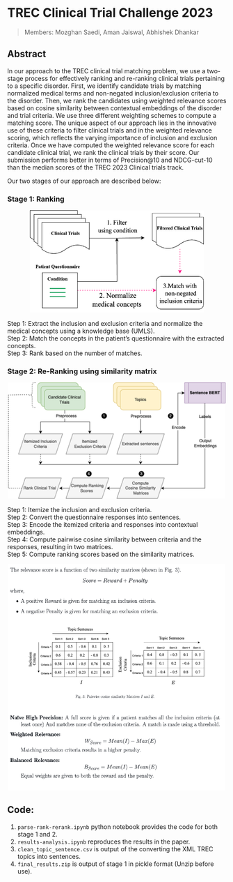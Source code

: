 # TREC Clinical Trial Challenge 2023
> Members: Mozghan Saedi, Aman Jaiswal, Abhishek Dhankar

## Abstract
In our approach to the TREC clinical trial matching problem, we use a two-stage process for effectively ranking and re-ranking clinical trials pertaining to a specific disorder. First, we identify
candidate trials by matching normalized medical terms and non-negated inclusion/exclusion criteria to the disorder. Then, we rank the candidates using weighted relevance scores based on cosine similarity between contextual embeddings of the disorder and trial criteria. We use three different weighting schemes to compute a matching score. The unique aspect of our approach lies in the innovative use of these criteria to filter clinical trials and in the weighted
relevance scoring, which reflects the varying importance of inclusion and exclusion criteria. Once we have computed the weighted relevance score for each candidate clinical trial,
we rank the clinical trials by their score. Our submission performs better in terms of Precision@10 and NDCG-cut-10 than the median scores of the TREC 2023 Clinical trials track.


Our two stages of our approach are described below:

### Stage 1: Ranking 
<div style="text-align: center;">
<img src="assets/stage1.png" alt="stage1" width="400">
</div>

Step 1: Extract the inclusion and exclusion criteria and normalize the medical concepts using a knowledge base (UMLS).\
Step 2: Match the concepts in the patient’s questionnaire with the extracted concepts.\
Step 3: Rank based on the number of matches.

### Stage 2: Re-Ranking using similarity matrix
<div style="text-align: center;">
<img src="assets/stage2.png" alt="stage2" width="500">
</div>

Step 1: Itemize the inclusion and exclusion criteria. \
Step 2: Convert the questionnaire responses into sentences.\
Step 3: Encode the itemized criteria and responses into contextual embeddings.\
Step 4: Compute pairwise cosine similarity between criteria and the responses, resulting in two matrices. \
Step 5: Compute ranking scores based on the similarity matrices.
<div style="text-align: center;">
<img src="assets/relevance-score.png" alt="stage2" width="500">
</div>


## Code:
1. `parse-rank-rerank.ipynb` python notebook provides the code for both stage 1 and 2.
2. `results-analysis.ipynb` reproduces the results in the paper.
3. `clean_topic_sentence.csv` is output of the converting the XML TREC topics into sentences. 
4. `final_results.zip` is output of stage 1 in pickle format (Unzip before use).